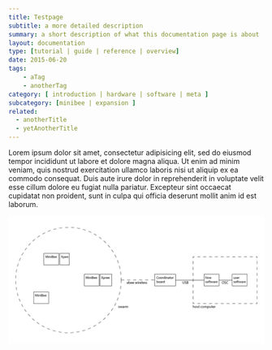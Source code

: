```yaml
---
title: Testpage
subtitle: a more detailed description
summary: a short description of what this documentation page is about
layout: documentation
type: [tutorial | guide | reference | overview]
date: 2015-06-20
tags: 
    - aTag
    - anotherTag
category: [ introduction | hardware | software | meta ]
subcategory: [minibee | expansion ]
related:
  - anotherTitle
  - yetAnotherTitle
---
```


Lorem ipsum dolor sit amet, consectetur adipisicing elit, sed do eiusmod
tempor incididunt ut labore et dolore magna aliqua. Ut enim ad minim veniam,
quis nostrud exercitation ullamco laboris nisi ut aliquip ex ea commodo
consequat. Duis aute irure dolor in reprehenderit in voluptate velit esse
cillum dolore eu fugiat nulla pariatur. Excepteur sint occaecat cupidatat non
proident, sunt in culpa qui officia deserunt mollit anim id est laborum.

![](/img/SenseStage_overview.png)